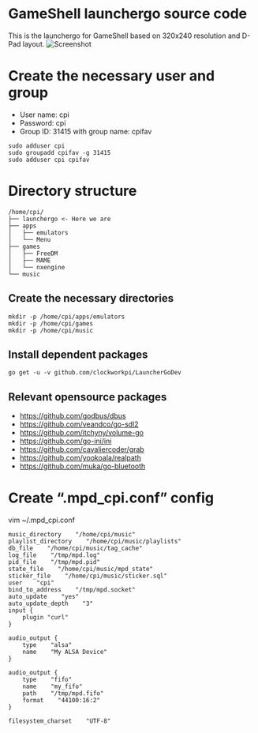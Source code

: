 # GameShell launchergo source code
This is the launchergo for GameShell based on 320x240 resolution and D-Pad layout.
![Screenshot](https://github.com/clockworkpi/GameShellDocs/blob/master/screenshot.png)

# Create the necessary user and group
* User name: cpi
* Password: cpi
* Group ID: 31415 with group name: cpifav

```
sudo adduser cpi  
sudo groupadd cpifav -g 31415  
sudo adduser cpi cpifav  
```

# Directory structure
```
/home/cpi/
├── launchergo <- Here we are
├── apps
│   ├── emulators
│   └── Menu
├── games
│   ├── FreeDM
│   ├── MAME
│   └── nxengine
└── music
```
## Create the necessary directories
```
mkdir -p /home/cpi/apps/emulators  
mkdir -p /home/cpi/games  
mkdir -p /home/cpi/music  
```

## Install dependent packages
```
go get -u -v github.com/clockworkpi/LauncherGoDev
```

## Relevant opensource packages 
* https://github.com/godbus/dbus
* https://github.com/veandco/go-sdl2
* https://github.com/itchyny/volume-go
* https://github.com/go-ini/ini
* https://github.com/cavaliercoder/grab
* https://github.com/yookoala/realpath
* https://github.com/muka/go-bluetooth

# Create “.mpd_cpi.conf” config

vim ~/.mpd_cpi.conf

```
music_directory    "/home/cpi/music"
playlist_directory    "/home/cpi/music/playlists"
db_file    "/home/cpi/music/tag_cache"
log_file    "/tmp/mpd.log"
pid_file    "/tmp/mpd.pid"
state_file    "/home/cpi/music/mpd_state"
sticker_file    "/home/cpi/music/sticker.sql"
user    "cpi"
bind_to_address    "/tmp/mpd.socket"
auto_update    "yes"
auto_update_depth    "3" 
input {
    plugin "curl"
}

audio_output {
    type    "alsa"
    name    "My ALSA Device"
}

audio_output {
    type    "fifo"
    name    "my_fifo"
    path    "/tmp/mpd.fifo"
    format    "44100:16:2"
}

filesystem_charset    "UTF-8"
```
